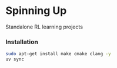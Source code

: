 # Spinning Up

Standalone RL learning projects

### Installation

```bash
sudo apt-get install make cmake clang -y
uv sync
```